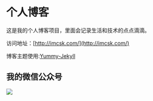 # 个人博客

这是我的个人博客项目，里面会记录生活和技术的点点滴滴。


访问地址：[http://imcsk.com/](http://imcsk.com/)


博客主题使用:[Yummy-Jekyll](https://github.com/DONGChuan/Yummy-Jekyll)


## 我的微信公众号

![](http://imcsk.com/assets/images/shuaikang_chen.jpg)